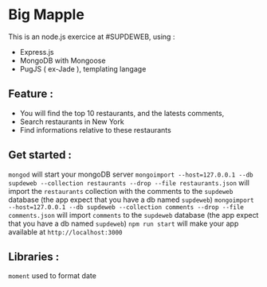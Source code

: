 # Big Mapple


This is an node.js exercice at #SUPDEWEB, using :

* Express.js
* MongoDB with Mongoose
* PugJS ( ex-Jade ), templating langage

## Feature : 

* You will find the top 10 restaurants, and the latests comments,
* Search restaurants in New York
* Find informations relative to these restaurants


## Get started : 

`mongod` will start your mongoDB server
`mongoimport --host=127.0.0.1 --db supdeweb --collection restaurants --drop --file restaurants.json` will import the `restaurants` collection with the comments to the `supdeweb` database (the app expect that you have a db named `supdeweb`)
`mongoimport --host=127.0.0.1 --db supdeweb --collection comments --drop --file comments.json` will import `comments` to the `supdeweb` database (the app expect that you have a db named `supdeweb`)
`npm run start` will make your app available at `http://localhost:3000`

## Libraries : 

`moment` used to format date